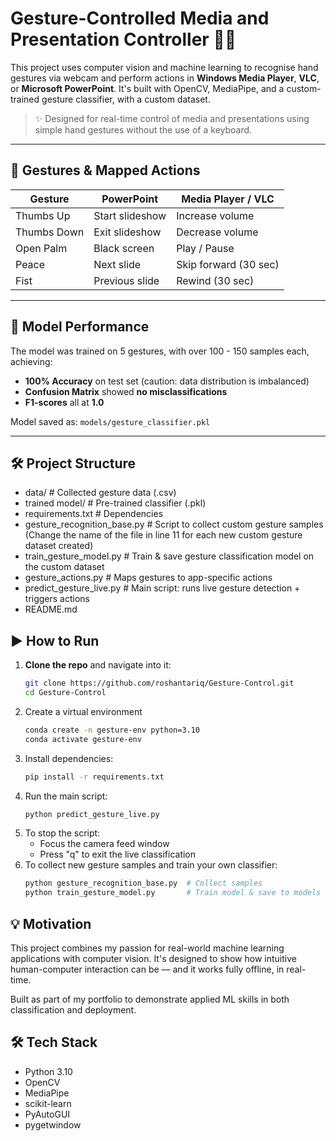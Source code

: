 # Gesture-Controlled Media and Presentation Controller 🎯🤘

This project uses computer vision and machine learning to recognise hand gestures via webcam and perform actions in **Windows Media Player**, **VLC**, or **Microsoft PowerPoint**. It's built with OpenCV, MediaPipe, and a custom-trained gesture classifier, with a custom dataset.

> ✨ Designed for real-time control of media and presentations using simple hand gestures without the use of a keyboard.

---

## 📸 Gestures & Mapped Actions

| Gesture     | PowerPoint        | Media Player / VLC      |
|-------------|-------------------|--------------------------|
| Thumbs Up   | Start slideshow   | Increase volume          |
| Thumbs Down | Exit slideshow    | Decrease volume          |
| Open Palm   | Black screen      | Play / Pause             |
| Peace       | Next slide        | Skip forward (30 sec)    |
| Fist        | Previous slide    | Rewind (30 sec)          |

---

## 🧠 Model Performance

The model was trained on 5 gestures, with over 100 - 150 samples each, achieving:

- **100% Accuracy** on test set (caution: data distribution is imbalanced)
- **Confusion Matrix** showed **no misclassifications**
- **F1-scores** all at **1.0**

Model saved as: `models/gesture_classifier.pkl`

---

## 🛠️ Project Structure

- data/ # Collected gesture data (.csv)
- trained model/ # Pre-trained classifier (.pkl)
- requirements.txt # Dependencies
- gesture_recognition_base.py # Script to collect custom gesture samples (Change the name of the file in line 11 for each new custom gesture dataset created)
- train_gesture_model.py # Train & save gesture classification model on the custom dataset
- gesture_actions.py # Maps gestures to app-specific actions
- predict_gesture_live.py # Main script: runs live gesture detection + triggers actions
- README.md

## ▶️ How to Run

1. **Clone the repo** and navigate into it:
   ```bash
   git clone https://github.com/roshantariq/Gesture-Control.git
   cd Gesture-Control
2. Create a virtual environment
   ```bash
   conda create -n gesture-env python=3.10
   conda activate gesture-env
3. Install dependencies:
   ```bash
   pip install -r requirements.txt
4. Run the main script:
   ```bash
   python predict_gesture_live.py
5. To stop the script:
   - Focus the camera feed window
   - Press "q" to exit the live classification
6. To collect new gesture samples and train your own classifier:
   ```bash
   python gesture_recognition_base.py  # Collect samples
   python train_gesture_model.py       # Train model & save to models


## 💡 Motivation

This project combines my passion for real-world machine learning applications with computer vision. It's designed to show how intuitive human-computer interaction can be — and it works fully offline, in real-time.

Built as part of my portfolio to demonstrate applied ML skills in both classification and deployment.

## 🛠️ Tech Stack
- Python 3.10
- OpenCV
- MediaPipe
- scikit-learn
- PyAutoGUI
- pygetwindow
